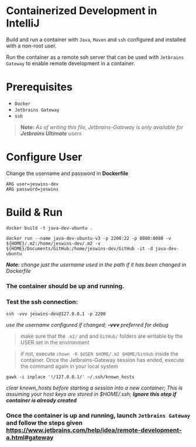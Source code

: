 # Containerized Development in IntelliJ

Build and run a container with `Java`, `Maven` and `ssh` configured and installed with a non-root user.

Run the container as a remote ssh server that can be used with `Jetbrains Gateway` to enable remote development in a container.

# Prerequisites

* `Docker`
* `Jetbrains Gateway`
* `ssh`

> **Note:** *As of writing this file, Jetbrains-Gateway is only available for **Jetbrains Ultimate** users*

# Configure User

Change the username and password in **Dockerfile**

```
ARG user=jeswins-dev
ARG password=jeswins
```

# Build & Run

```
docker build -t java-dev-ubuntu .
```

```
docker run --name java-dev-ubuntu-v3 -p 2200:22 -p 8080:8080 -v ${HOME}/.m2:/home/jeswins-dev/.m2 -v ${HOME}/Documents/GitHub:/home/jeswins-dev/GitHub -it -d java-dev-ubuntu
```
***Note:** change just the username used in the path if it has been changed in Dockerfile*

### The container should be up and running.

### Test the ssh connection:

```
ssh -vvv jeswins-dev@127.0.0.1 -p 2200
```
*use the username configured if changed; **-vvv** preferred for debug*

> make sure that the `.m2/` and and `GitHub/` folders are writable by the USER set in the environment

> if not, execute `chown -R $USER $HOME/.m2 $HOME/GitHub` inside the container. Once the Jetbrains-Gateway session has ended, execute the command again in your local system

```
gawk -i inplace '!/127.0.0.1/' ~/.ssh/known_hosts
```
*clear known_hosts before starting a session into a new container; This is assuming your host keys are stored in $HOME/.ssh; **Ignore this step if container is already created***

### Once the container is up and running, launch `Jetbrains Gateway` and follow the steps given https://www.jetbrains.com/help/idea/remote-development-a.html#gateway

